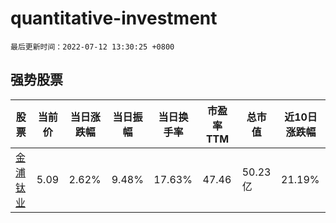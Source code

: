 # quantitative-investment

`最后更新时间：2022-07-12 13:30:25 +0800`

## 强势股票

|股票|当前价|当日涨跌幅|当日振幅|当日换手率|市盈率TTM|总市值|近10日涨跌幅|
|----|----|----|----|----|----|----|----|
|[金浦钛业](https://xueqiu.com/S/SZ000545)|5.09|2.62%|9.48%|17.63%|47.46|50.23亿|21.19%|
